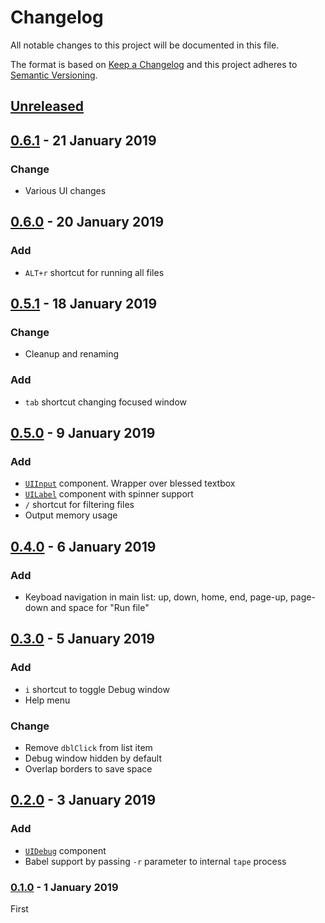 <!-- markdownlint-disable no-duplicate-header -->

# Changelog

All notable changes to this project will be documented in this file.

The format is based on [Keep a Changelog](http://keepachangelog.com/en/1.0.0/)
and this project adheres to [Semantic Versioning](http://semver.org/spec/v2.0.0.html).

## [Unreleased]

## [0.6.1] - 21 January 2019

### Change

* Various UI changes

## [0.6.0] - 20 January 2019

### Add

* `ALT+r` shortcut for running all files

## [0.5.1] - 18 January 2019

### Change

* Cleanup and renaming

### Add

* `tab` shortcut changing focused window

## [0.5.0] - 9 January 2019

### Add

* [`UIInput`](src/ui/input/input.jsx) component. Wrapper over blessed textbox
* [`UILabel`](src/ui/label/label.jsx) component with spinner support
* `/` shortcut for filtering files
* Output memory usage

## [0.4.0] - 6 January 2019

### Add

* Keyboad navigation in main list: up, down, home, end, page-up, page-down and space for "Run file"

## [0.3.0] - 5 January 2019

### Add

* `i` shortcut to toggle Debug window
* Help menu

### Change

* Remove `dblClick` from list item
* Debug window hidden by default
* Overlap borders to save space

## [0.2.0] - 3 January 2019

### Add

* [`UIDebug`](src/ui/debug/debug.jsx) component
* Babel support by passing `-r` parameter to internal `tape` process

### [0.1.0] - 1 January 2019

First

[Unreleased]: https://github.com/asd14/tape-ui/compare/v0.6.1...HEAD

[0.6.1]: https://github.com/asd14/tape-ui/compare/v0.6.0...v0.6.1
[0.6.0]: https://github.com/asd14/tape-ui/compare/v0.5.1...v0.6.0
[0.5.1]: https://github.com/asd14/tape-ui/compare/v0.5.0...v0.5.1
[0.5.0]: https://github.com/asd14/tape-ui/compare/v0.4.0...v0.5.0
[0.4.0]: https://github.com/asd14/tape-ui/compare/v0.3.0...v0.4.0
[0.3.0]: https://github.com/asd14/tape-ui/compare/v0.2.0...v0.3.0
[0.2.0]: https://github.com/asd14/tape-ui/compare/v0.1.0...v0.2.0
[0.1.0]: https://github.com/asd14/tape-ui/compare/v0.1.0
